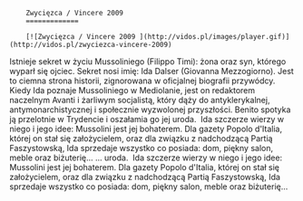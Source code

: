 
        Zwycięzca / Vincere 2009 
        =============
        
        [![Zwycięzca / Vincere 2009 ](http://vidos.pl/images/player.gif)](http://vidos.pl/zwyciezca-vincere-2009)
        
        
 Istnieje sekret w życiu Mussoliniego (Filippo Timi): żona oraz syn, którego wyparł się ojciec. Sekret nosi imię: Ida Dalser (Giovanna Mezzogiorno). Jest to ciemna strona historii, zignorowana w oficjalnej biografii przywódcy. Kiedy Ida poznaje Mussoliniego w Mediolanie, jest on redaktorem naczelnym Avanti i żarliwym socjalistą, który dąży do antyklerykalnej, antymonarchistycznej i społecznie wyzwolonej przyszłości. Benito spotyka ją przelotnie w Trydencie i oszałamia go jej uroda.  Ida szczerze wierzy w niego i jego idee: Mussolini jest jej bohaterem. Dla gazety Popolo d'Italia, której on stał się założycielem, oraz dla związku z nadchodzącą Partią Faszystowską, Ida sprzedaje wszystko co posiada: dom, piękny salon, meble oraz biżuterię...   ... uroda.  Ida szczerze wierzy w niego i jego idee: Mussolini jest jej bohaterem. Dla gazety Popolo d'Italia, której on stał się założycielem, oraz dla związku z nadchodzącą Partią Faszystowską, Ida sprzedaje wszystko co posiada: dom, piękny salon, meble oraz biżuterię...
    